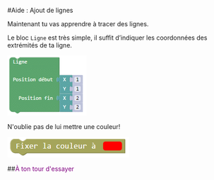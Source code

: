 #Aide : Ajout de lignes

Maintenant tu vas apprendre à tracer des lignes.

Le bloc `Ligne` est très simple, il suffit d’indiquer les coordonnées des extrémités de ta ligne.

![Bloc ligne][bloc_ligne]

N'oublie pas de lui mettre une couleur!

![Bloc couleur][bloc_couleur]

##<span style="color: #800080">À ton tour d'essayer</span>

[bloc_ligne]: img/ligne.png
[bloc_couleur]: img/couleur.png
